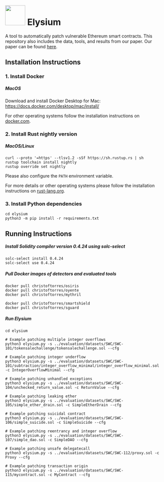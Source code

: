 <img src="https://cdn-icons-png.flaticon.com/512/3196/3196633.png" width="64"> Elysium
=======

A tool to automatically patch vulnerable Ethereum smart contracts. This repository also includes the data, tools, and results from our paper. Our paper can be found [here](https://arxiv.org/pdf/2108.10071.pdf).

## Installation Instructions

### 1. Install Docker

##### MacOS

Download and install Docker Desktop for Mac: https://docs.docker.com/desktop/mac/install/

For other operating systems follow the installation instructions on [docker.com](https://docs.docker.com/desktop/).

### 2. Install Rust nightly version

##### MacOS/Linux

``` shell
curl --proto '=https' --tlsv1.2 -sSf https://sh.rustup.rs | sh
rustup toolchain install nightly
rustup override set nightly
```

Please also configure the ```PATH``` environment variable.

For more details or other operating systems please follow the installation instructions on [rust-lang.org](https://www.rust-lang.org/tools/install).

### 3. Install Python dependencies

``` shell
cd elysium
python3 -m pip install -r requirements.txt
```

## Running Instructions

##### Install Solidity compiler version 0.4.24 using solc-select

```
solc-select install 0.4.24
solc-select use 0.4.24
```
##### Pull Docker images of detectors and evaluated tools

```
docker pull christoftorres/osiris
docker pull christoftorres/oyente
docker pull christoftorres/mythril
```

```
docker pull christoftorres/smartshield
docker pull christoftorres/sguard
```
##### Run Elysium

``` shell
cd elysium

# Example patching multiple integer overflows
python3 elysium.py -s ../evaluation/datasets/SWC/SWC-101/tokensalechallenge/tokensalechallenge.sol --cfg

# Example patching integer underflow
python3 elysium.py -s ../evaluation/datasets/SWC/SWC-101/subtraction/integer_overflow_minimal/integer_overflow_minimal.sol -c IntegerOverflowMinimal --cfg

# Example patching unhandled exceptions
python3 elysium.py -s ../evaluation/datasets/SWC/SWC-104/unchecked_return_value.sol -c ReturnValue --cfg

# Example patching leaking ether
python3 elysium.py -s ../evaluation/datasets/SWC/SWC-105/simple_ether_drain.sol -c SimpleEtherDrain --cfg

# Example patching suicidal contract
python3 elysium.py -s ../evaluation/datasets/SWC/SWC-106/simple_suicide.sol -c SimpleSuicide --cfg

# Example patching reentrancy and integer overflow
python3 elysium.py -s ../evaluation/datasets/SWC/SWC-107/simple_dao.sol -c SimpleDAO --cfg

# Example patching unsafe delegatecall
python3 elysium.py -s ../evaluation/datasets/SWC/SWC-112/proxy.sol -c Proxy --cfg 

# Example patching transaction origin
python3 elysium.py -s ../evaluation/datasets/SWC/SWC-115/mycontract.sol -c MyContract --cfg
```
